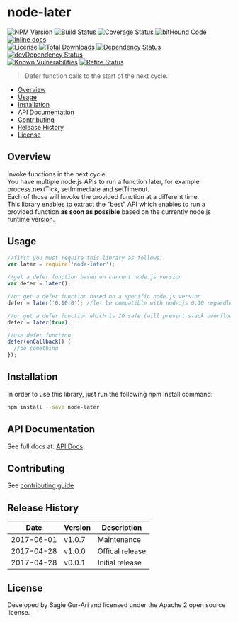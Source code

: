 # node-later

[![NPM Version](http://img.shields.io/npm/v/node-later.svg?style=flat)](https://www.npmjs.org/package/node-later) [![Build Status](https://travis-ci.org/sagiegurari/node-later.svg)](http://travis-ci.org/sagiegurari/node-later) [![Coverage Status](https://coveralls.io/repos/sagiegurari/node-later/badge.svg)](https://coveralls.io/r/sagiegurari/node-later) [![bitHound Code](https://www.bithound.io/github/sagiegurari/node-later/badges/code.svg)](https://www.bithound.io/github/sagiegurari/node-later) [![Inline docs](http://inch-ci.org/github/sagiegurari/node-later.svg?branch=master)](http://inch-ci.org/github/sagiegurari/node-later)<br>
[![License](https://img.shields.io/npm/l/node-later.svg?style=flat)](https://github.com/sagiegurari/node-later/blob/master/LICENSE) [![Total Downloads](https://img.shields.io/npm/dt/node-later.svg?style=flat)](https://www.npmjs.org/package/node-later) [![Dependency Status](https://david-dm.org/sagiegurari/node-later.svg)](https://david-dm.org/sagiegurari/node-later) [![devDependency Status](https://david-dm.org/sagiegurari/node-later/dev-status.svg)](https://david-dm.org/sagiegurari/node-later?type=dev)<br>
[![Known Vulnerabilities](https://snyk.io/test/github/sagiegurari/node-later/badge.svg)](https://snyk.io/test/github/sagiegurari/node-later) [![Retire Status](http://retire.insecurity.today/api/image?uri=https://raw.githubusercontent.com/sagiegurari/node-later/master/package.json)](http://retire.insecurity.today/api/image?uri=https://raw.githubusercontent.com/sagiegurari/node-later/master/package.json)

> Defer function calls to the start of the next cycle.

* [Overview](#overview)
* [Usage](#usage)
* [Installation](#installation)
* [API Documentation](docs/api.md)
* [Contributing](.github/CONTRIBUTING.md)
* [Release History](#history)
* [License](#license)

<a name="overview"></a>
## Overview
Invoke functions in the next cycle.<br>
You have multiple node.js APIs to run a function later, for example process.nextTick, setImmediate and setTimeout.<br>
Each of those will invoke the provided function at a different time.<br>
This library enables to extract the "best" API which enables to run a provided function **as soon as possible** based on the currently node.js runtime version.

<a name="usage"></a>
## Usage

```js
//first you must require this library as follows:
var later = require('node-later');

//get a defer function based on current node.js version
var defer = later();

//or get a defer function based on a specific node.js version
defer = later('0.10.0'); //let be compatible with node.js 0.10 regardless of our current node.js runtime

//or get a defer function which is IO safe (will prevent stack overflow errors)
defer = later(true);

//use defer function
defer(onCallback() {
  //do something
});
```

<a name="installation"></a>
## Installation
In order to use this library, just run the following npm install command:

```sh
npm install --save node-later
```

## API Documentation
See full docs at: [API Docs](docs/api.md)

## Contributing
See [contributing guide](.github/CONTRIBUTING.md)

<a name="history"></a>
## Release History

| Date        | Version | Description |
| ----------- | ------- | ----------- |
| 2017-06-01  | v1.0.7  | Maintenance |
| 2017-04-28  | v1.0.0  | Offical release |
| 2017-04-28  | v0.0.1  | Initial release |

<a name="license"></a>
## License
Developed by Sagie Gur-Ari and licensed under the Apache 2 open source license.
